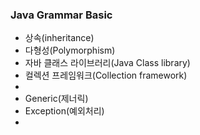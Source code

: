 <h3> Java Grammar Basic </h3>


<ul>
  <li>상속(inheritance)</li>
  <li>다형성(Polymorphism)</li>
  <li>자바 클래스 라이브러리(Java Class library) </li>
  <li>컬렉션 프레임워크(Collection framework)<li>
  <li>Generic(제너릭)</li>
  <li>Exception(예외처리)<li>
</ul>
